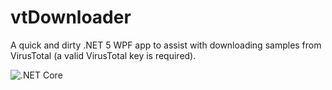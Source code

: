 # vtDownloader
A quick and dirty .NET 5 WPF app to assist with downloading samples from VirusTotal (a valid VirusTotal key is required).

![.NET Core](https://github.com/jcapellman/ytDownloader/workflows/.NET%20Core/badge.svg?branch=master)
